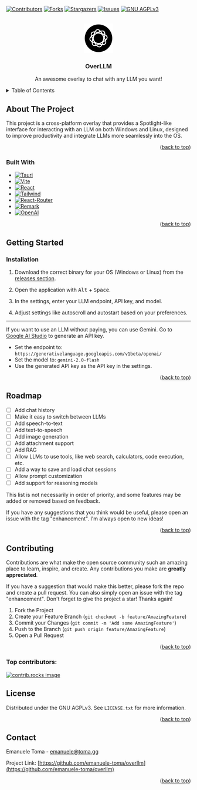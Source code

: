 <!-- Improved compatibility of back to top link: See: https://github.com/othneildrew/Best-README-Template/pull/73 -->
<a id="readme-top"></a>
<!--
*** Thanks for checking out the Best-README-Template. If you have a suggestion
*** that would make this better, please fork the repo and create a pull request
*** or simply open an issue with the tag "enhancement".
*** Don't forget to give the project a star!
*** Thanks again! Now go create something AMAZING! :D
-->



<!-- PROJECT SHIELDS -->
<!--
*** I'm using markdown "reference style" links for readability.
*** Reference links are enclosed in brackets [ ] instead of parentheses ( ).
*** See the bottom of this document for the declaration of the reference variables
*** for contributors-url, forks-url, etc. This is an optional, concise syntax you may use.
*** https://www.markdownguide.org/basic-syntax/#reference-style-links
-->
[![Contributors][contributors-shield]][contributors-url]
[![Forks][forks-shield]][forks-url]
[![Stargazers][stars-shield]][stars-url]
[![Issues][issues-shield]][issues-url]
[![GNU AGPLv3][license-shield]][license-url]


<!-- PROJECT LOGO -->
<br />
<div align="center">
  <a href="https://github.com/emanuele-toma/overllm">
    <img src="https://raw.githubusercontent.com/emanuele-toma/overllm/refs/heads/main/app-icon.png" alt="Logo" width="80" height="80">
  </a>

<h3 align="center">OverLLM</h3>

  <p align="center">
    An awesome overlay to chat with any LLM you want!
    <br />
  </p>
</div>



<!-- TABLE OF CONTENTS -->
<details>
  <summary>Table of Contents</summary>
  <ol>
    <li>
      <a href="#about-the-project">About The Project</a>
      <ul>
        <li><a href="#built-with">Built With</a></li>
      </ul>
    </li>
    <li>
      <a href="#getting-started">Getting Started</a>
      <ul>
        <li><a href="#installation">Installation</a></li>
      </ul>
    </li>
    <li><a href="#roadmap">Roadmap</a></li>
    <li><a href="#contributing">Contributing</a></li>
    <li><a href="#license">License</a></li>
    <li><a href="#contact">Contact</a></li>
  </ol>
</details>



<!-- ABOUT THE PROJECT -->
## About The Project

This project is a cross-platform overlay that provides a Spotlight-like interface for interacting with an LLM on both Windows and Linux, designed to improve productivity and integrate LLMs more seamlessly into the OS.

<p align="right">(<a href="#readme-top">back to top</a>)</p>



### Built With

* [![Tauri][Tauri]][Tauri-url]  
* [![Vite][Vite]][Vite-url]  
* [![React][React]][React-url]  
* [![Tailwind][Tailwind]][Tailwind-url]  
* [![React-Router][React-Router]][React-Router-url]  
* [![Remark][Remark]][Remark-url]  
* [![OpenAI][OpenAI]][OpenAI-url]  

<p align="right">(<a href="#readme-top">back to top</a>)</p>



<!-- GETTING STARTED -->
## Getting Started

### Installation

1. Download the correct binary for your OS (Windows or Linux) from the [releases section](https://github.com/your-repo/releases).

2. Open the application with <kbd>Alt</kbd> + <kbd>Space</kbd>.

3. In the settings, enter your LLM endpoint, API key, and model.

4. Adjust settings like autoscroll and autostart based on your preferences.

---

If you want to use an LLM without paying, you can use Gemini. Go to [Google AI Studio](https://aistudio.google.com/apikey) to generate an API key.

- Set the endpoint to: `https://generativelanguage.googleapis.com/v1beta/openai/`
- Set the model to: `gemini-2.0-flash`
- Use the generated API key as the API key in the settings.

<p align="right">(<a href="#readme-top">back to top</a>)</p>

<!-- ROADMAP -->
## Roadmap

- [ ] Add chat history
- [ ] Make it easy to switch between LLMs
- [ ] Add speech-to-text
- [ ] Add text-to-speech
- [ ] Add image generation
- [ ] Add attachment support
- [ ] Add RAG
- [ ] Allow LLMs to use tools, like web search, calculators, code execution, etc.
- [ ] Add a way to save and load chat sessions
- [ ] Allow prompt customization
- [ ] Add support for reasoning models

This list is not necessarily in order of priority, and some features may be added or removed based on feedback.

If you have any suggestions that you think would be useful, please open an issue with the tag "enhancement".
I'm always open to new ideas!

<p align="right">(<a href="#readme-top">back to top</a>)</p>



<!-- CONTRIBUTING -->
## Contributing

Contributions are what make the open source community such an amazing place to learn, inspire, and create. Any contributions you make are **greatly appreciated**.

If you have a suggestion that would make this better, please fork the repo and create a pull request. You can also simply open an issue with the tag "enhancement".
Don't forget to give the project a star! Thanks again!

1. Fork the Project
2. Create your Feature Branch (`git checkout -b feature/AmazingFeature`)
3. Commit your Changes (`git commit -m 'Add some AmazingFeature'`)
4. Push to the Branch (`git push origin feature/AmazingFeature`)
5. Open a Pull Request

<p align="right">(<a href="#readme-top">back to top</a>)</p>

### Top contributors:

<a href="https://github.com/emanuele-toma/overllm/graphs/contributors">
  <img src="https://contrib.rocks/image?repo=emanuele-toma/overllm" alt="contrib.rocks image" />
</a>



<!-- LICENSE -->
## License

Distributed under the GNU AGPLv3. See `LICENSE.txt` for more information.

<p align="right">(<a href="#readme-top">back to top</a>)</p>



<!-- CONTACT -->
## Contact

Emanuele Toma - emanuele@toma.gg

Project Link: [https://github.com/emanuele-toma/overllm](https://github.com/emanuele-toma/overllm)

<p align="right">(<a href="#readme-top">back to top</a>)</p>



<!-- MARKDOWN LINKS & IMAGES -->
<!-- https://www.markdownguide.org/basic-syntax/#reference-style-links -->
[contributors-shield]: https://img.shields.io/github/contributors/emanuele-toma/overllm.svg?style=for-the-badge
[contributors-url]: https://github.com/emanuele-toma/overllm/graphs/contributors
[forks-shield]: https://img.shields.io/github/forks/emanuele-toma/overllm.svg?style=for-the-badge
[forks-url]: https://github.com/emanuele-toma/overllm/network/members
[stars-shield]: https://img.shields.io/github/stars/emanuele-toma/overllm.svg?style=for-the-badge
[stars-url]: https://github.com/emanuele-toma/overllm/stargazers
[issues-shield]: https://img.shields.io/github/issues/emanuele-toma/overllm.svg?style=for-the-badge
[issues-url]: https://github.com/emanuele-toma/overllm/issues
[license-shield]: https://img.shields.io/github/license/emanuele-toma/overllm.svg?style=for-the-badge
[license-url]: https://github.com/emanuele-toma/overllm/blob/master/LICENSE.txt
[Tauri]: https://img.shields.io/badge/tauri-FFC131?style=for-the-badge&logo=tauri&logoColor=white  
[Tauri-url]: https://tauri.app/  
[Vite]: https://img.shields.io/badge/vite-646CFF?style=for-the-badge&logo=vite&logoColor=white  
[Vite-url]: https://vitejs.dev/  
[React]: https://img.shields.io/badge/react-61DAFB?style=for-the-badge&logo=react&logoColor=black  
[React-url]: https://react.dev/  
[Tailwind]: https://img.shields.io/badge/tailwind-38B2AC?style=for-the-badge&logo=tailwindcss&logoColor=white  
[Tailwind-url]: https://tailwindcss.com/  
[React-Router]: https://img.shields.io/badge/react--router-CA4245?style=for-the-badge&logo=react-router&logoColor=white  
[React-Router-url]: https://reactrouter.com/  
[Remark]: https://img.shields.io/badge/remark-83A598?style=for-the-badge&logo=remark&logoColor=white  
[Remark-url]: https://remark.js.org/  
[OpenAI]: https://img.shields.io/badge/openai-412991?style=for-the-badge&logo=openai&logoColor=white  
[OpenAI-url]: https://openai.com/  
